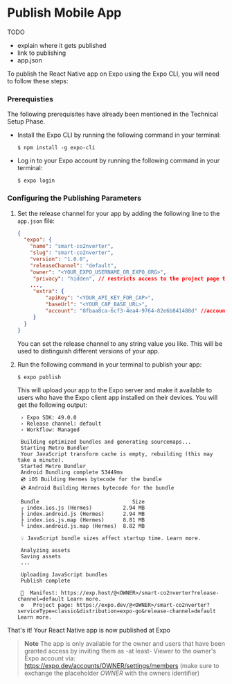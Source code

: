 # Publish Mobile App

TODO

- explain where it gets published
- link to publishing
- app.json

To publish the React Native app on Expo using the Expo CLI, you will need to follow these steps:

### Prerequisties

The following prerequisites have already been mentioned in the Technical Setup Phase.

- Install the Expo CLI by running the following command in your terminal:

  `$ npm install -g expo-cli`

- Log in to your Expo account by running the following command in your terminal:

  `$ expo login`

### Configuring the Publishing Parameters

1. Set the release channel for your app by adding the following line to the `app.json` file:

   ```json
   {
     "expo": {
       "name": "smart-co2nverter",
       "slug": "smart-co2nverter",
       "version": "1.0.0",
       "releaseChannel": "default",
       "owner": "<YOUR_EXPO_USERNAME_OR_EXPO_ORG>",
        "privacy": "hidden", // restricts access to the project page to only the owner and other users that have been granted access: https://docs.expo.dev/versions/latest/config/app/#privacy
       ...,
        "extra": {
            "apiKey": "<YOUR_API_KEY_FOR_CAP>",
            "baseUrl": "<YOUR_CAP_BASE_URL>",
            "account": "8fbaa8ca-6cf3-4ea4-9764-82e6b841480d" //account from the sample data
        }
     }
   }
   ```

   You can set the release channel to any string value you like. This will be used to distinguish different versions of your app.

2. Run the following command in your terminal to publish your app:

   `$ expo publish`

   This will upload your app to the Expo server and make it available to users who have the Expo client app installed on their devices. You will get the following output:

   ```
    › Expo SDK: 49.0.0
    › Release channel: default
    › Workflow: Managed

    Building optimized bundles and generating sourcemaps...
    Starting Metro Bundler
    Your JavaScript transform cache is empty, rebuilding (this may take a minute).
    Started Metro Bundler
    Android Bundling complete 53449ms
    💿 iOS Building Hermes bytecode for the bundle
    💿 Android Building Hermes bytecode for the bundle

    Bundle                              Size
    ┌ index.ios.js (Hermes)          2.94 MB
    ├ index.android.js (Hermes)      2.94 MB
    ├ index.ios.js.map (Hermes)      8.81 MB
    └ index.android.js.map (Hermes)  8.82 MB

    💡 JavaScript bundle sizes affect startup time. Learn more.

    Analyzing assets
    Saving assets
    ...

    Uploading JavaScript bundles
    Publish complete

    📝  Manifest: https://exp.host/@<OWNER>/smart-co2nverter?release-channel=default Learn more.
    ⚙️   Project page: https://expo.dev/@<OWNER>/smart-co2nverter?serviceType=classic&distribution=expo-go&release-channel=default Learn more.
   ```

That's it! Your React Native app is now published at Expo

> **Note**
> The app is only available for the owner and users that have been granted access by inviting them as -at least- Viewer to the owner's Expo account via: https://expo.dev/accounts/OWNER/settings/members (make sure to exchange the placeholder _OWNER_ with the owners identifier)
